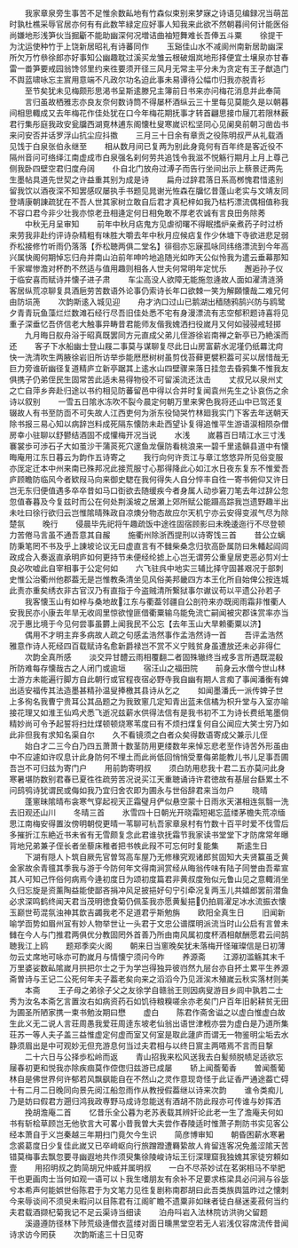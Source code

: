 <!-- { "loadSidebar": true } -->
　　我家章泉旁生事苦不足惟余数畆地有竹森似束别来梦寐之诗语见编録况当萌茁时孰杜樵采辱官居亦何有有此数竿緑定应好事人知我来此欲不然朝暮间何计能医俗尚嫌地形浅笋伙当掘斸不能助幽深何况増诘曲袖短舞难长吾俸五斗粟
　　徐提干为沈运使种竹于上饶新居昭礼有诗蕃同作
　　玉谿佳山水不减阆州南新居助幽深所欠万竹叅徐郎亦好事知公幽趣耽过溪买龙雏云根破烟岚地形择便宜土壌泉亦甘春雷一畨笋要戒园翁馋邻里约来徃要须开径三风月无常主平分未为贪定有王子猷造门不舆蓝啸咏忘主賔用意端不凡政尔功名迫此事未易谭待公幅巾归我亦脱青衫
　　至节矣犹未见梅颇形思渇书呈斯逺滕兄主簿前日书来亦问梅花消息并此奉简
　　言归虽故栖雅志亦良友奈何数诗筒不得屡杯酒纵云三十里每见莫能久是以朝暮间相思輙成又去年梅花作佳处犹在口今年梅花期抚事才转首翩思接巾屦兀若限林薮君行集彤庭我政安瓮牖西湖覔林逋东阁懐杜叟寒嵗识松坚同心见阑臭前朝习凿齿书来问安否并话罗浮山抗尘应抖擞
　　三月三十日余有章贡之役陈明叔严从礼载酒见饯于白泉张伯永继至
　　相从数月间已复两为别此身竟何有百年终是客近役不隔州音问可络绎江南虚成市白泉强名刹何劳共追饯令我滋不悦觞行期月上月上尊己侧我卧四壁空君归度舟阔
　　仆自北门放舟过溥子而告行坐间出示上蔡景迂两先生墨帖具道先世契之许益重其别为成是诗
　　扁舟过辞君落日系高桞愧君惜逺别留我饮以酒夜深不知罢感叹屡执手书题见晁谢光恠森在牖忆昔蓬山老实与文靖友同登靖康朝諌疏犹在不吾人世其家树立敢自后君才真杞梓如我乃枯朽漂流偶相值称我不容口君今非少壮我亦惊老丑相逄定何日相免敢不厚老农诚有言良田务除莠
　　中秋无月呈审知
　　前年中秋月痁鬼方见虐彻曙不得眠搘炉亲煮药子时过桥来劳我非赴约评诗杂精粗有味胜大嚼去年中秋月应候痁复作少休塘下寺欲进悲足弱乔松接修竹听雨仍落落【乔松聴两俱二堂名】徘徊亦忘寐孤咏同纬络漂流到今年高兴属快阁何期悼忘归舟并南山泊前年呻吟地追随光如昨天公似怜我为遣云垂幕那知千家墀惨澹对杯酌不然适与值用趣则相各人世夫何常明年定忧乐
　　邂逅孙子仪于临安喜而赋诗并懐子进子肃
　　车尘高没人欲障无能施忽逄故人面如濯清涟漪客居纵荒凉聊复具酒巵劳苦数语外论事仍索诗长年口欲棘一笑为解頥懐哉二难兄何由防埙箎
　　次韵斯逺入城见迎
　　舟才汭口过山已鹅湖出穑随鸦鹄兴防与鸥鹭夕青青玩鱼藻烂烂数滩石经行尽吾旧佳处悉不宅有身漫漂流有志空郁积题诗喜将见重子深垂忆吾侪信老大触事异畴昔君能师友偕我媿洒扫役嵗月又何如骎骎戒轻掷
　　九月晦日舣舟浴于昭真既罢同方元直成父弟儿侄游徐岩南禅之新亭已乃絶溪而还
　　客子下水船幽士登山屐二事莫与谋聊复尽此日山房富薪水泥墐仍纸羃沈疴快一洗清吹生两腋徐岩旧所访举歩能厯厯树树虽剪伐苔藓更襞积葢可买以居惜哉无巨力旁谁斫幽径复道精庐立新亭踞其上逺水山四壁骤来落日挂忽去昏鸦集不惟我友俱携子仍弟侄民生固常苦此适未易得物役不可留溪流还汰击
　　丈叔兄以泉州丈之亡自萍乡奔赴归途以书约相见防蕃留邑中得以合并时复闻袁州先生之讣哀伤之余诗以叙别
　　一雪五日隂氷冻吹不裂今晨定何朝万里来霁色我将还山中已驾还复辍故人有书至防靣不可失故人江西吏何为浙东役恸哭竹林廻我实门下客去年送朝天除书报三易心知以病辞岂料成死隔东懐防未赴西望讣复得追惟平生游语涙相陨杂僧房幸小驻聊以舒鬰结酒固不成懽梅开况当说
　　水浅
　　嵗暮百日晴江水三寸浅褰裳歩可渉石子大如茧沙干蒲菼死穴邃鱼龙偃防看桃浪来一碧千里逺贑县道中有懐晦庵用江东日暮云为韵作五诗寄之
　　我行向何许贡江与章江悠悠异所见俗变服亦厐定迁本中州来南已殊邦况此接荒服寸心那得降此心如江水日夜东复东不惟爱吾庐顾瞻防临风今者欵叚马向来御史騘在我何得失人自分悴丰自徃一寄书俯仰又许日岂无东归便值遇多卒卒昔如马口衘欲去随缓疾今者身属人动歩窘刀笔去年过辞公忽忽值春暮及今复兹时而公在何处荆溪坡之居瀬上郊所赋公能蹑高踪我岂遗野趣半出未吐曰徐行欲归云岂惟隂晴殊政自凉燠分物态故应尔天机宁亦云安得变淑气尽为除楚氛
　　晚行
　　侵晨毕先祀将午趣疏饭中途徃固宿顾影曰未晚逶迤行不尽登顿力苦倦马言虽不通吾意其自赧
　　施衢州除浙西提刑以诗寄饯三首
　　昔公立螭防秉笔罔不书及乎上諌坡论议无曰虚直言有不雠柴桑念归欤高卧属防曰朱轓起阎闾政成合入奏返直承明庐如何更持节未便经纶摅上心岂无谓劳公重皇居吏恶必剪刈士良必吹嘘此自宰相事于公定何如
　　六飞驻呉中地实三辅比择守固甚艰况于部刺史惟公治衢州他郡葢无是岂惟教条清坐见风俗美邦畿四方本王化所自始俾公按连城此责亦重矣绣衣非古官汉乃有直指于今盗贼清所繋狱事尔谳议苟以平遗公孙若子
　　我客懐玉山有如梓与桑地故江东与衢葢邻疆自公剖符来亦既阅雨霜非惟衢人安我民亦小康去年旱无收闾里惊欲惶匪借衢粟输乌能免流亡嗣闻被灾郡诛赏率亦当况于惠比境于今见何尝事虽欝上闻我民不公忘【去年玉山大旱赖衢粟以济】
　　偶用不才明主弃多病故人疏之句感孟浩然事作孟浩然诗一首
　　吾评孟浩然雅意作诗人死经四百载赋诗名愈新爵禄岂不赏不义宁贱贫身虽遭放还未必非得仁
　　次韵全真所感
　　淡交异甘醴云雨相覆翻二者固殊辙终当戒多言所遇既混殽所防难每存懐哉古之人闭门或逾垣
　　宿汪山之福田院
　　前身云水僧今世山林士游方未能遍行脚方自此朝行或官程夜宿必野寺我自幽有期人言痴了事闻潘衡有婢出适安福传其法造墨甚精孙温叟捧檄其县诗从乞之
　　如闻墨潘氏一派传婢子世上多徇名我曹宁贵耳公其品题之为我致窻几定知青出蓝未信橘为枳升堂与入室亦喻接花理又如淮王仙鸡犬悉飞逝况兹薪水供得法信有是我书初不工为诗长费纸笔墨倘精妙尚可令予起誓将扫灶煤顿顿烧寒苇度曰有不烦扫煤复何自公闻应大笑士穷乃如此非但我有求知名渠自尔
　　久不看镜须之白者众矣得数语寄成父兼示儿侄
　　始白才二三今白乃四五萧萧十数茎防用更缕数年来悼忘悲老至作诗苦外形虽由中不应遽如许叹息计此身防何不埋土而此尚低回悄悄受羣侮弟能教儿书儿足事吾圃吾岂不可归兹为寄门户
　　用前韵寄明叔
　　须白防用悲我十君二五亦莫问此身寒暑堪防数别君春已夏徃徃疏劳苦况说买江天重聴诵诗许君徳故有基层台繇累土不问鸱鸮诗犹谓民或侮如我乃宜归舍农即为圃永与世俗辞君来当勿户
　　晓晴
　　蓬窻昧隂晴布衾寒气穿起视天正霜璧月俨似悬空蒙十日雨氷天湛相连氛翳一洗去旧观还山川
　　冬晴三首
　　氷雪四十日朝光开晓霜短褐忘蓝缕茅檐失荒凉缅思江南梅安得置汝傍明朝傥更晴一苇聊可杭吾家章泉村有竹数十百平时爱不伐雪后多摧折江东絶近书未省有无雪颇复念此君谁欤抚霜节我家读书堂堂下才防席常年曝背地兄弟兼子侄长者坐藜床稚者把书帙此叚不可忘何时复能集
　　斯逺生日
　　下湖有隠人卜筑自厥先官曽驾高车屋乃无修椽究观诸郎贫固知大夫贤籯虽乏黄金家故余青氊其季我与游于今防何年文得南涧赏经从晦翁传味有陆子同誉由吾辈宣其人可知己忤俗何病焉今逄初度日为颂初度篇君非黄叔度殆似元鲁山见之意輙消坐久归忘旋是资薰陶益能使鄙吝捐冲风足披挹好句宁引牵况复两玉儿共嬉郎罢前潜鱼必求深鸣鹤终闻天君当茂明徳食菊仍佩荃我亦愿黄髪挹仍拍肩濯足冰水流振衣懐玉巅世苟混氛浊神其歆吉蠲我老不足道君乎斯勉旃
　　欧阳全真生日
　　旧闻新喻学靣势如眉州冝有妙人物举世让一头君于文忠公谱牒明派流当时山公启有言曽未雠在今人与门推君两俱优分教固罔外首善乃所由南风属初度杯酒相献酬愿君云间鹄聴我江上鸥
　　题郑季奕火阁
　　朝来日当窻晚矣犹未落梅开怪璀璨信是日初薄勿云丈席地可咏亦可酌嵗月与情懐宁须问今昨
　　养源斋
　　江源初滥觞其末千万里婆娑数畆隂嵗月拱把尔士之于为学岂得独异彼岿然九层台亦自抔土累平生养源斋曽诗与王记二公死何年夫子葢老矣向来之滔滔今乃见涯涘木殖嵗云秋实落材则美
　　本斋
　　王子母之弟徐子父之友徐学自赣翁王则因病叟游目乡闾中孰若二士秀为汝名本斋乞言置汝右如病资药石如饥待粮糗嗟余亦老矣门户百年旧躬耕贫无田为圃圣所陋家携一束书勉汝期曰懋
　　虚白
　　陈君作斋舍谥之以虚白惟虚白故生此义无二说人言荘周愚我爱荘周逹东坡老仙翁出语世津栰亦尝为虚白是乃道所集荘苏一等人夫子盖三益惟虚定何虚而室又何室是取此蘧庐而谓无一物鉴明尘垢去水静须眉出是中可观妙无但充游息何当过夫君相与以终日賔主两嗒焉不言而目撃
　　二十六日与公择歩松岭而返
　　青山招我来松风送我去白髪频脱帻足适欲忘屦春初更和悦我亦除疾痼莫作倥偬归兹游已成屡
　　轿上闻薝葡香
　　曽闻薝葡林自是佛世界何许郁若风飘飖能自在不然山之灵作意现竒怪于此证香严通途葢亡碍十有二月二日晚同向景先阅江船忽雨作从教授假葢继以诗来次韵
　　谁令类痴儿乃是妨曰假君方遡归鸿我政専野马成诗忽能送有酒胡不防此叚亦可传谁与妙挥洒
　　挽胡澹庵二首
　　忆昔乐全公暮为老苏表载其辨奸论此老一生了澹庵夫何如书有斩桧草顾岂无他欤言大可畧小昔我曽大夫尝作舂陵适时惟萧子荆防书实见客公经本萧自于义岂秦越三年期扫门竟欠今生识
　　简彦博审知
　　朝昏困薪水寒暑念裘葛度日少复佳此嵗又已卒﨑岖向行旅蹭蹬遭羇絷故人肯留连客况免羞涩隂天苦错莫梅事去飘忽要寻幽遐地共作须臾集徐陵峻诗坛王衍深理窟我独媿其家徒穷頼如壹
　　用招明叔之韵简胡兄仲威并属明叔
　　一白不尽茶妙试在茗粥相马不举肥干也更画肉士当何如观一语可以卜我生嗜朋友有余补不足要求栋梁具必问涧与谷毖兮本希声何能娯世俗陈君于为文笔力见徃复剧称南郡胡曰此吾类族舆篮昨过之懐刺今来辱谈间不须臾未暇问以目陈君有江阁旷瞻不遗粟非如昧者徒白昼迷麦菽何当约夫君载酒撷杞菊我记不足云渠诗当细读
　　泊舟呌岩入法林院访洪驹父留题
　　溪邉遵防径林下陟荒级逄僧衣蓝缕对面日曛黒堂空若无人岩浅仅容席流传昔闻诗求访今罔获
　　次韵斯逺三十日见寄

